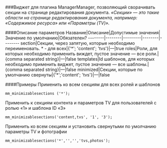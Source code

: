 ###Виджет для плагина ManagerManager, позволяющий сворачивать секции на странице редактирования документа.
*«Секции» — это такие области на странице редактирования документа, например: «Содержимое ресурса» или «Параметры (TV)».*

####Описание параметров
Название|Описание|Допустимые значения|Значение по умолчанию|Обязателен?
--------|--------|---------|--------|--------
section|Секции, через запятую, которые необходимо переименовать. \* - для всех|{'\*'; 'content'; 'tvs'}|—|true
roles|Роли, для которых необходимо применить виждет, пустое значение — все роли.|{comma separated string}|—|false
templates|Id шаблонов, для которых необходимо применить виджет, пустое значение — все шаблоны.|{comma separated string}|—|false
minimized|Секции, которые по умолчанию свернуты|{'\*';'content'; 'tvs'}|—|false

####Примеры
Применить ко всем секциям для всех ролей и шаблонов

	mm_minimizablesections ('*');

Применить к секциям контента и параметров TV для пользователей с ролью «1» и шаблона ID «3»

	mm_minimizablesections('content,tvs', '1', '3');
Применить ко всем секциям и установить свернутыми по умолчанию параметры TV и фотографии

	mm_minimizablesections('*','','','tvs,photos');
